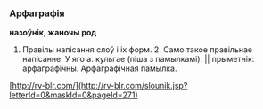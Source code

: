 ### Арфаграфія
**назоўнік, жаночы род**

1. Правілы напісання слоў і іх форм. 2. Само такое правільнае напісанне. У яго а. кульгае (піша з памылкамі). || прыметнік: арфаграфічны. Арфаграфічная памылка.

<a rel="author">[http://rv-blr.com/](http://rv-blr.com/slounik.jsp?letterId=0&maskId=0&pageId=271)</a>
